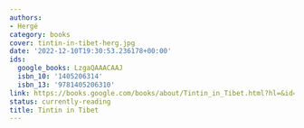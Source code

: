 ```yaml
---
authors:
- Hergé
category: books
cover: tintin-in-tibet-herg.jpg
date: '2022-12-10T19:30:53.236178+00:00'
ids:
  google_books: LzgaQAAACAAJ
  isbn_10: '1405206314'
  isbn_13: '9781405206310'
link: https://books.google.com/books/about/Tintin_in_Tibet.html?hl=&id=LzgaQAAACAAJ
status: currently-reading
title: Tintin in Tibet
---
```

